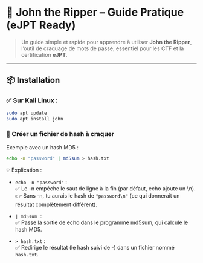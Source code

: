 
# 🔐 John the Ripper – Guide Pratique (eJPT Ready)

> Un guide simple et rapide pour apprendre à utiliser **John the Ripper**, l’outil de craquage de mots de passe, essentiel pour les CTF et la certification **eJPT**.

---

## 📦 Installation

### ✅ Sur Kali Linux :  
```bash
sudo apt update
sudo apt install john
```

### 📁 Créer un fichier de hash à craquer  
Exemple avec un hash MD5 :
```bash
echo -n "password" | md5sum > hash.txt  
```
💡 Explication :  
* ``echo -n "password"`` :  
✅ Le -n empêche le saut de ligne à la fin (par défaut, echo ajoute un \n).  
👉 Sans -n, tu aurais le hash de ``"password\n"`` (ce qui donnerait un résultat complètement différent).  

* ``| md5sum :``  
✅ Passe la sortie de echo dans le programme md5sum, qui calcule le hash MD5.  

* ``> hash.txt`` :  
✅ Redirige le résultat (le hash suivi de -) dans un fichier nommé ``hash.txt``.  
